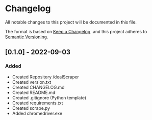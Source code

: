 # Changelog
All notable changes to this project will be documented in this file.

The format is based on [Keep a Changelog](https://keepachangelog.com/en/1.0.0/),
and this project adheres to [Semantic Versioning](https://semver.org/spec/v2.0.0.html).

## [0.1.0] - 2022-09-03
### Added
- Created Repository /dealScraper
- Created version.txt
- Created CHANGELOG.md
- Created README.md
- Created .gitignore (Python template)
- Created requirements.txt
- Created scrape.py
- Added chromedriver.exe

